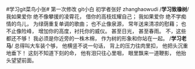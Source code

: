 #学习git菜鸟小张#
第一次修改
git小白
初学者张好
zhanghaowudi
/**学习致橡树**/
我如果爱你
绝不像攀援的凌霄花，
借你的高枝炫耀自己；
我如果爱你
绝不学痴情的鸟儿，
为绿荫重复单调的歌曲；
也不止像泉源，
常年送来清凉的慰藉；
也不止像险峰，
增加你的高度，衬托你的威仪。
甚至日光，
甚至春雨。
不，这些都还不够！
我必须是你近旁的一株木棉，
作为树的形象和你站在一起。
/**学习老马**/
总得叫大车装个够，
他横竖不说一句话，
背上的压力往肉里扣，
他把头沉重地垂下！
这刻不知道下刻的命，
他有泪只往心里咽，
眼里飘来一道鞭影，
他抬头望望前面。
